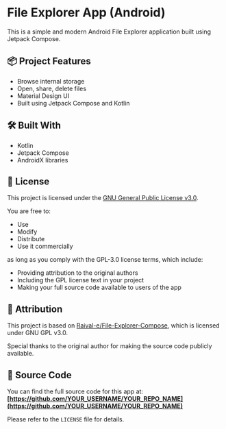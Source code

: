 # File Explorer App (Android)

This is a simple and modern Android File Explorer application built using Jetpack Compose.

## 📦 Project Features

- Browse internal storage
- Open, share, delete files
- Material Design UI
- Built using Jetpack Compose and Kotlin

## 🛠 Built With

- Kotlin
- Jetpack Compose
- AndroidX libraries

## 📄 License

This project is licensed under the [GNU General Public License v3.0](https://www.gnu.org/licenses/gpl-3.0.en.html).

You are free to:

- Use
- Modify
- Distribute
- Use it commercially

as long as you comply with the GPL-3.0 license terms, which include:
- Providing attribution to the original authors
- Including the GPL license text in your project
- Making your full source code available to users of the app

## 🧾 Attribution

This project is based on [Raival-e/File-Explorer-Compose](https://github.com/Raival-e/File-Explorer-Compose), which is licensed under GNU GPL v3.0.

Special thanks to the original author for making the source code publicly available.

## 🔗 Source Code

You can find the full source code for this app at:  
**[https://github.com/YOUR_USERNAME/YOUR_REPO_NAME](https://github.com/YOUR_USERNAME/YOUR_REPO_NAME)**

Please refer to the `LICENSE` file for details.

